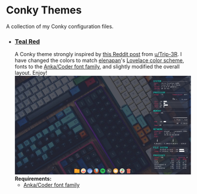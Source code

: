 # Conky Themes
A collection of my Conky configuration files.

- ### [Teal Red](https://github.com/chris-winta/Conky-Themes/tree/master/Teal_Red)
    A Conky theme strongly inspired by [this Reddit post](https://www.reddit.com/r/Conkyporn/comments/9czm1n/finally_somewhat_happy_with_my_conky/) from [u/Trip-3R](https://www.reddit.com/user/Trip-3R). I have changed the colors to match [elenapan](https://github.com/elenapan)'s [Lovelace color scheme](https://github.com/elenapan/dotfiles/blob/master/.xfiles/lovelace), fonts to the [Anka/Coder font family](https://code.google.com/archive/p/anka-coder-fonts/), and slightly modified the overall layout. Enjoy!
    ![Teal Red preview](Teal_Red/preview.png "Teal Red preview")
    __Requirements:__
    - [Anka/Coder font family](https://code.google.com/archive/p/anka-coder-fonts/)
